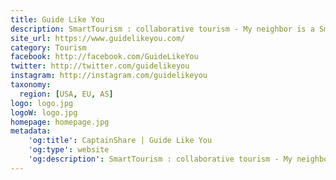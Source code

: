 ```yaml
---
title: Guide Like You
description: SmartTourism : collaborative tourism - My neighbor is a SmartGuide.
site_url: https://www.guidelikeyou.com/
category: Tourism
facebook: http://facebook.com/GuideLikeYou
twitter: http://twitter.com/guidelikeyou
instagram: http://instagram.com/guidelikeyou
taxonomy:
  region: [USA, EU, AS]
logo: logo.jpg
logoW: logo.jpg
homepage: homepage.jpg
metadata:
    'og:title': CaptainShare | Guide Like You
    'og:type': website
    'og:description': SmartTourism : collaborative tourism - My neighbor is a SmartGuide.
---
```

